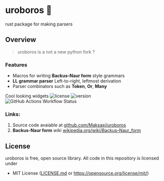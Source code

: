 # uroboros 🐉

rust package for making parsers

## Overview

> uroboros is a not a new python fork ? 

### Features
- Macros for writing **Backus-Naur form** style grammars 
- **LL grammar parser** Left-to-right, leftmost derivation
- Parser combinators such as **Token**, **Or**, **Many**

Cool looking widgets 
<img src="https://img.shields.io/github/license/Maksasj/uroboros" alt="license">
<img src="https://img.shields.io/github/v/release/Maksasj/uroboros" alt="version">
![GitHub Actions Workflow Status](https://img.shields.io/github/actions/workflow/status/Maksasj/uroboros/rust)

### Links:
1. Source code avaiable at [github.com/Maksasj/uroboros](https://github.com/Maksasj/uroboros)
2. **Backus-Naur form** wiki [wikipedia.org/wiki/Backus–Naur_form](https://en.wikipedia.org/wiki/Backus%E2%80%93Naur_form)

## License
uroboros is free, open source library. All code in this repository is licensed under
- MIT License ([LICENSE.md](https://github.com/Maksasj/uroboros/blob/master/LICENSE.md) or https://opensource.org/license/mit/)